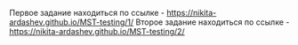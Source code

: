 Первое задание находиться по ссылке - https://nikita-ardashev.github.io/MST-testing/1/
Второе задание находиться по ссылке - https://nikita-ardashev.github.io/MST-testing/2/
